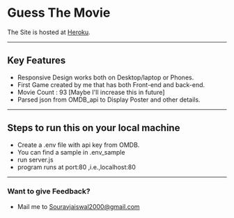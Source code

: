 # Guess The Movie
The Site is hosted at <a href="https://jai-movie-guess.herokuapp.com/">Heroku</a>.

***
## Key Features
- Responsive Design works both on Desktop/laptop or Phones.
- First Game created by me that has both Front-end and back-end.
- Movie Count : 93 [Maybe I'll increase this in future]
- Parsed json from OMDB_api to Display Poster and other details.

***

## Steps to run this on your local machine
- Create a .env file with api key from OMDB.
- You can find a sample in .env_sample
- run server.js
- program runs at port:80 ,i.e.,localhost:80

***
### Want to give Feedback?
- Mail me to <a href="mailto:souravjaiswal2000@gmail.com">Souravjaiswal2000@gmail.com</a>
